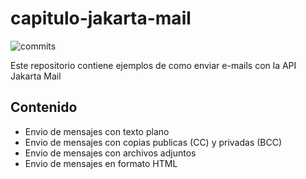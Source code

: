 # capitulo-jakarta-mail
![commits](https://img.shields.io/badge/commits-7-brightgreen)

Este repositorio contiene ejemplos de como enviar e-mails con la API Jakarta Mail

## Contenido
- Envio de mensajes con texto plano
- Envio de mensajes con copias publicas (CC) y privadas (BCC)
- Envio de mensajes con archivos adjuntos
- Envio de mensajes en formato HTML
